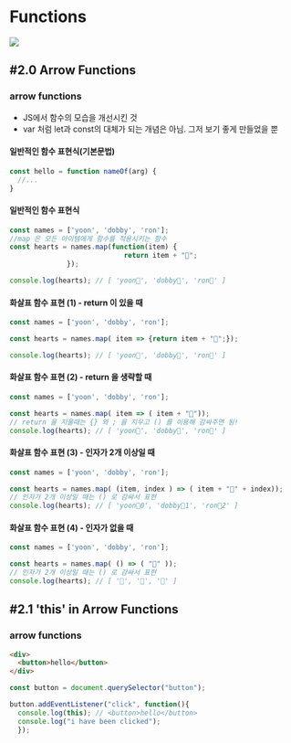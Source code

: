 # Functions
<img src="https://img.shields.io/badge/JavaScript-FDC813?style=flat&logo=JavaScript&logoColor=black"/>

## #2.0 Arrow Functions

### arrow functions
* JS에서 함수의 모습을 개선시킨 것
* var 처럼 let과 const의 대체가 되는 개념은 아님. 그저 보기 좋게 만들었을 뿐

#### 일반적인 함수 표현식(기본문법)
```javascript
const hello = function nameOf(arg) {
  //...
}
```

#### 일반적인 함수 표현식
```javascript
const names = ['yoon', 'dobby', 'ron'];
//map 은 모든 아이템에게 함수를 적용시키는 함수
const hearts = names.map(function(item) {
                            return item + "💖";
              });

console.log(hearts); // [ 'yoon💖', 'dobby💖', 'ron💖' ]
```

#### 화살표 함수 표현 (1) - return 이 있을 때
```javascript
const names = ['yoon', 'dobby', 'ron'];

const hearts = names.map( item => {return item + "💖";});

console.log(hearts); // [ 'yoon💖', 'dobby💖', 'ron💖' ]
```
#### 화살표 함수 표현 (2) - return 을 생략할 때
```javascript
const names = ['yoon', 'dobby', 'ron'];

const hearts = names.map( item => ( item + "💖"));
// return 을 지울때는 {} 와 ; 을 지우고 () 를 이용해 감싸주면 됨!
console.log(hearts); // [ 'yoon💖', 'dobby💖', 'ron💖' ]
```

#### 화살표 함수 표현 (3) - 인자가 2개 이상일 때
```javascript
const names = ['yoon', 'dobby', 'ron'];

const hearts = names.map( (item, index ) => ( item + "💖" + index));
// 인자가 2개 이상일 때는 () 로 감싸서 표현
console.log(hearts); // [ 'yoon💖0', 'dobby💖1', 'ron💖2' ]
```

#### 화살표 함수 표현 (4) - 인자가 없을 때
```javascript
const names = ['yoon', 'dobby', 'ron'];

const hearts = names.map( () => ( "💖" ));
// 인자가 2개 이상일 때는 () 로 감싸서 표현
console.log(hearts); // [ '💖', '💖', '💖' ]
```

## #2.1 'this' in Arrow Functions

### arrow functions

```html
<div>
  <button>hello</button>
</div>
```

```javascript
const button = document.querySelector("button");

button.addEventListener("click", function(){
  console.log(this); // <button>hello</button>
  console.log("i have been clicked");
  });